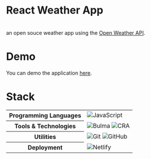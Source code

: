 # React Weather App
<br />
an open souce weather app using the <a href="https://openweathermap.org/" >Open Weather API</a>. 

# Demo

You can demo the application <a href="https://bexter89-react-weather.netlify.app/">here</a>.

# Stack

<table>
  <tbody>
    <tr>
      <th>Programming Languages</th>
      <td>
        <img alt="JavaScript" src="https://img.shields.io/badge/JavaScript-black?&style=for-the-badge&logo=javascript&logoColor=%23F7DF1E" />
      </td>
    </tr>
    <tr>
      <th>Tools & Technologies</th>
      <td>
        <img alt="Bulma" src="https://img.shields.io/badge/Bulma-black?style=for-the-badge&logo=bulma&logoColor=03D1B2"/>
        <img alt="CRA" src="https://img.shields.io/badge/Create%20React%20App-black?style=for-the-badge&logo=createreactapp&logoColor=blue"/>
      </td>
    </tr>
    <tr>
      <th>Utilities</th>
      <td>
        <img alt="Git" src="https://img.shields.io/badge/Git-black?style=for-the-badge&logo=git&logoColor=F15030" />
        <img alt="GitHub" src="https://img.shields.io/badge/GitHub-black?style=for-the-badge&logo=github&logoColor=35006A" />
      </td>
    </tr>
    <tr>
      <th>Deployment</th>
      <td>
        <img alt="Netlify" src="https://img.shields.io/badge/Netlify-black?style=for-the-badge&logo=netlify&logoColor=30C8C9"/>
      </td>
    </tr>
  </tbody>
</table>
